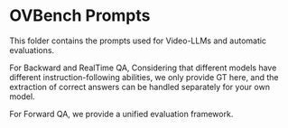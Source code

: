 # OVBench Prompts

This folder contains the prompts used for Video-LLMs and automatic evaluations.

For Backward and RealTime QA, Considering that different models have different instruction-following abilities, we only provide GT here, and the extraction of correct answers can be handled separately for your own model.

For Forward QA, we provide a unified evaluation framework.